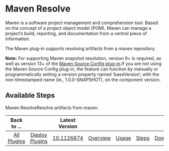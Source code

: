 
Maven Resolve
=============


Maven is a software project management and comprehension tool. Based on the concept of a project object model (POM), Maven can manage a project’s build, reporting, and documentation from a central piece of information.


The Maven plug-in supports resolving artifacts from a maven repository.


**Note:** For supporting Maven snapshot resolution, version 9+ is required, as well as version 13+ of the [Maven Source Config plug-in](https://developer.ibm.com/urbancode/plugin/maven-ibmucd/).If you are not using the Maven Source Config plug-in, the feature can function by manually or programmatically setting a version property named ‘baseVersion’, with the non-timestamped name (ie., 1.0.0-SNAPSHOT), on the component version.



Available Steps
---------------


Maven ResolveResolve artifacts from maven.





|Back to ...||Latest Version|||||
| :---: | :---: | :---: | :---: | :---: | :---: | :---: |
|[All Plugins](../../index.md)|[Deploy Plugins](../README.md)|[10.1126874](https://raw.githubusercontent.com/UrbanCode/IBM-UCD-PLUGINS/main/files/Maven/ucd-Maven-10.1126874.zip)|[Overview](overview.md)|[Usage](usage.md)|[Steps](steps.md)|[Downloads](downloads.md)|
